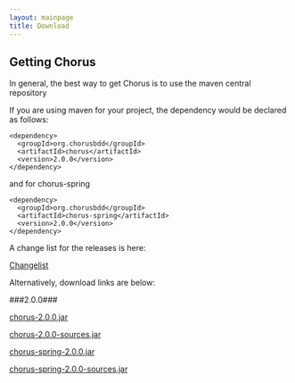 ```yaml
---
layout: mainpage
title: Download
---
```


## Getting Chorus

In general, the best way to get Chorus is to use the maven central repository

If you are using maven for your project, the dependency would be declared as follows:

    <dependency>
      <groupId>org.chorusbdd</groupId>
      <artifactId>chorus</artifactId>
      <version>2.0.0</version>
    </dependency>

and for chorus-spring

    <dependency>
      <groupId>org.chorusbdd</groupId>
      <artifactId>chorus-spring</artifactId>
      <version>2.0.0</version>
    </dependency>
    
A change list for the releases is here:
    
[Changelist](/pages/Resources/Changelist)

Alternatively, download links are below:

###2.0.0###

[chorus-2.0.0.jar](/downloads/2.0.0/chorus-2.0.0.jar)

[chorus-2.0.0-sources.jar](/downloads/2.0.0/chorus-2.0.0-sources.jar)

[chorus-spring-2.0.0.jar](/downloads/2.0.0/chorus-spring-2.0.0.jar)

[chorus-spring-2.0.0-sources.jar](/downloads/2.0.0/chorus-spring-2.0.0-sources.jar)



